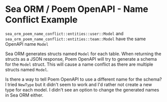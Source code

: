 # Sea ORM / Poem OpenAPI - Name Conflict Example

`sea_orm_poem_name_conflict::entities::user::Model` and `sea_orm_poem_name_conflict::entities::team::Model` have the same OpenAPI name `Model`

Sea ORM generates structs named `Model` for each table. When returning the structs as a JSON response, Poem OpenAPI will try to generate a schema for the `Model` struct. This will cause a name conflict as there are multiple structs named `Model`.

Is there a way to tell Poem OpenAPI to use a different name for the schema? I tried `NewType` but it didn't seem to work and I'd rather not create a new type for each model. I didn't see an option to change the generated names in Sea ORM either.
